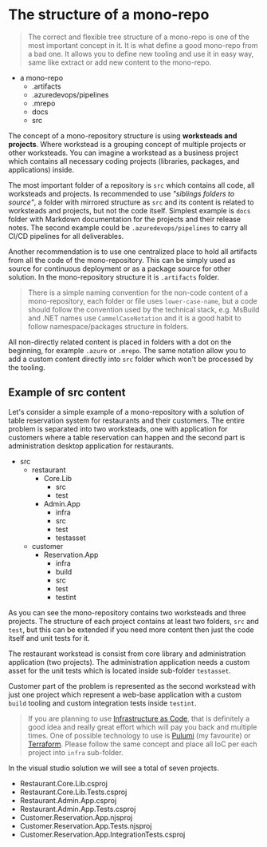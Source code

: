 # The structure of a mono-repo

> The correct and flexible tree structure of a mono-repo is one of the most important concept in it. It is what define a good mono-repo from a bad one. It allows you to define new tooling and use it in easy way, same like extract or add new content to the mono-repo.

- a mono-repo
  - .artifacts
  - .azuredevops/pipelines
  - .mrepo
  - docs
  - src

The concept of a mono-repository structure is using **worksteads and projects**. Where workstead is a grouping concept of multiple projects or other worksteads. You can imagine a workstead as a business project which contains all necessary coding projects (libraries, packages, and applications) inside.

The most important folder of a repository is `src` which contains all code, all worksteads and projects. Is recommended to use *"siblings folders to source"*, a folder with mirrored structure as `src` and its content is related to worksteads and projects, but not the code itself. Simplest example is `docs` folder with Markdown documentation for the projects and their release notes. The second example could be `.azuredevops/pipelines` to carry all CI/CD pipelines for all deliverables.

Another recommendation is to use one centralized place to hold all artifacts from all the code of the mono-repository. This can be simply used as source for continuous deployment or as a package source for other solution. In the mono-repository structure it is `.artifacts` folder.

> There is a simple naming convention for the non-code content of a mono-repository, each folder or file uses `lower-case-name`, but a code should follow the convention used by the technical stack, e.g. MsBuild and .NET names use `CammelCaseNotation` and it is a good habit to follow namespace/packages structure in folders.

All non-directly related content is placed in folders with a dot on the beginning, for example `.azure` or `.mrepo`. The same notation allow you to add a custom content directly into `src` folder which won't be processed by the tooling.

## Example of src content

Let's consider a simple example of a mono-repository with a solution of table reservation system for restaurants and their customers. The entire problem is separated into two worksteads, one with application for customers where a table reservation can happen and the second part is administration desktop application for restaurants.

- src
  - restaurant
    - Core.Lib
      - src
      - test
    - Admin.App
      - infra
      - src
      - test
      - testasset
  - customer
    - Reservation.App
      - infra
      - build
      - src
      - test
      - testint

As you can see the mono-repository contains two worksteads and three projects. The structure of each project contains at least two folders, `src` and `test`, but this can be extended if you need more content then just the code itself and unit tests for it.

The restaurant workstead is consist from core library and administration application (two projects). The administration application needs a custom asset for the unit tests which is located inside sub-folder `testasset`.

Customer part of the problem is represented as the second workstead with just one project which represent a web-base application with a custom `build` tooling and custom integration tests inside `testint`.

> If you are planning to use [Infrastructure as Code](https://en.wikipedia.org/wiki/Infrastructure_as_code), that is definitely a good idea and really great effort which will pay you back and multiple times. One of possible technology to use is [Pulumi](https://www.pulumi.com/) (my favourite) or [Terraform](https://www.terraform.io/). Please follow the same concept and place all IoC per each project into `infra` sub-folder.

In the visual studio solution we will see a total of seven projects.

- Restaurant.Core.Lib.csproj
- Restaurant.Core.Lib.Tests.csproj
- Restaurant.Admin.App.csproj
- Restaurant.Admin.App.Tests.csproj
- Customer.Reservation.App.njsproj
- Customer.Reservation.App.Tests.njsproj
- Customer.Reservation.App.IntegrationTests.csproj
